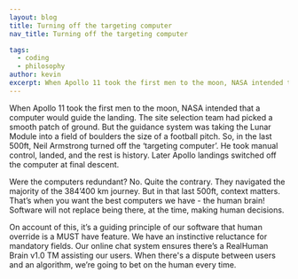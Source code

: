 ```yaml
---
layout: blog
title: Turning off the targeting computer
nav_title: Turning off the targeting computer

tags:
  - coding
  - philosophy
author: kevin
excerpt: When Apollo 11 took the first men to the moon, NASA intended that a computer would guide the landing. The site selection team had picked a smooth patch of ground. But the guidance system was taking the Lunar Module into a field of boulders the size of a football pitch. So, in the last 500ft, Neil Armstrong turned off the ‘targeting computer’. He took manual control, landed, and the rest is history. Later Apollo landings switched off the computer at final descent.
---
```


When Apollo 11 took the first men to the moon, NASA intended that a computer would guide the landing. The site selection team had picked a smooth patch of ground. But the guidance system was taking the Lunar Module into a field of boulders the size of a football pitch. So, in the last 500ft, Neil Armstrong turned off the ‘targeting computer’. He took manual control, landed, and the rest is history. Later Apollo landings switched off the computer at final descent.

Were the computers redundant? No. Quite the contrary. They navigated the majority of the 384’400 km journey. But in that last 500ft, context matters. That’s when you want the best computers we have - the human brain! Software will not replace being there, at the time, making human decisions.

On account of this, it’s a guiding principle of our software that human override is a MUST have feature. We have an instinctive reluctance for mandatory fields. Our online chat system ensures there’s a RealHuman Brain v1.0 TM assisting our users. When there's a dispute between users and an algorithm, we’re going to bet on the human every time.
